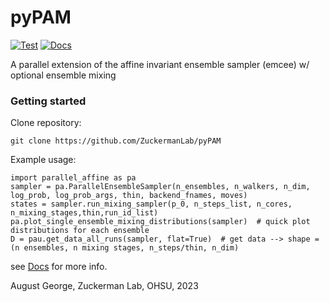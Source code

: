 # pyPAM
[![Test](https://github.com/ZuckermanLab/pyPAM/actions/workflows/python-app.yml/badge.svg)](https://github.com/ZuckermanLab/pyPAM/actions/workflows/python-app.yml) [![Docs](https://github.com/ZuckermanLab/pyPAM/actions/workflows/build-docs.yml/badge.svg)](https://github.com/ZuckermanLab/pyPAM/actions/workflows/build-docs.yml)

A parallel extension of the affine invariant ensemble sampler (emcee) w/ optional ensemble mixing

### Getting started

Clone repository:
```
git clone https://github.com/ZuckermanLab/pyPAM
```
Example usage:
```
import parallel_affine as pa
sampler = pa.ParallelEnsembleSampler(n_ensembles, n_walkers, n_dim, log_prob, log_prob_args, thin, backend_fnames, moves)
states = sampler.run_mixing_sampler(p_0, n_steps_list, n_cores, n_mixing_stages,thin,run_id_list)
pa.plot_single_ensemble_mixing_distributions(sampler)  # quick plot distributions for each ensemble
D = pau.get_data_all_runs(sampler, flat=True)  # get data --> shape = (n ensembles, n mixing stages, n_steps/thin, n_dim)
```

see [Docs](https://zuckermanlab.github.io/pyPAM/) for more info.

August George, Zuckerman Lab, OHSU, 2023
